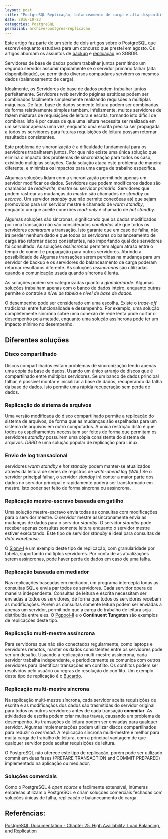 ```yaml
---
layout: post
title: "PostgreSQL Replicação, balanceamento de carga e alta disponibilidade"
date: 2016-10-23
categories: PostgreSQL
permalink: archive/postgres-replicacao
---
```

Este artigo faz parte de um série de dois artigos sobre o PostgreSQL que escrevi enquanto estudava para um concurso que prestei em agosto.
Os artigos abordam os assuntos de [backup](postgres-backup) e [replicação](postgres-replicacao) no SGBDR.

Servidores de base de dados podem trabalhar juntos permitindo um segundo servidor assumir rapidamente se o servidor primário falhar (alta disponibilidade), ou permitindo diversos compudares servirem os mesmos dados (balanceamento de carga).

Idealmente, os Servidores de base de dados podem trabalhar juntos perfeitamente.
Servidores *web* servindo páginas estáticas podem ser combinados facilmente simplesmente realizando requisões a múltiplas máquinas.
De fato, base de dados somente leitura podem ser combinadas de forma relativamente simples também.
Infelizmente, muitos servidores de fazem misturas de requisições de leitura e escrita, tornando isto difícil de combinar.
Isto é por causa de que uma leitura necessita ser realizada em um servidor apenas uma vez, enquanto uma escrita precisa ser propagada a todos os servidores para futuras requisições de leitura possam retornar resultados consistentes.

Este problema de sincronização é a dificuldade fundamental para os servidores trabalharem juntos.
Por que não existe uma única solução que elimina o impacto dos problemas de sincronização para todos os caso, existindo múltiplas soluções.
Cada solução ataca este problema de maneira diferente, e minimiza os impactos para uma carga de trabalho específica.

Algumas soluções lidam com a sincronização permitindo apenas um servidor modificar os dados.
Servidores que podem modificaros dados são chamados de *read/write*, *mestre* ou servidor *primário*.
Servidores que podem rastrear as mudanças do *mestre* são chamados de *standby* ou *escravo*.
Um servidor *standby* que não permite conexõeas até que sejam promovidos para um servidor mestre é chamado de *warm standby*, enquanto um que aceite conexões *read-only* é chamado de *hot standby*.

Algumas soluções são síncronas, significando que os dados modificados por uma transação não são considerados *comitados* até que todos os servidores *comitaram* a transação.
Isto garante que em caso de falha, não irá perder nenhum dado e que todos os servidores do balanceamento de carga irão retornar dados consistentes, não importando qual dos servidores foi consultado.
As soluções *assíncronas* permitem algum atraso entre o tempo de commit e propagação para outros servidores.
Abrindo a possibilidade de Algumas transações serem perdidas na mudança para um servidor de backup e os servidores do balanceamento de carga poderam retornar resultados diferente.
As soluções *assíncronas* são utilizadas quando a comunicação usada quando síncrona é lenta.

As soluções podem ser categorizadas quanto a *glanularidade*.
Algumas soluções trabalham apenas com o banco de dados inteiro, enquanto outras permite o controle a *nível de tabela* e *nível de base de dados*.

O desempenho pode ser considerado em uma escolha.
Existe o *trade-off* tradicional entre funcionalidade e desempenho.
Por exemplo, uma solução completemente síncrona sobre uma conexão de rede lenta pode cortar o desempenho pela metade, enquanto uma solução assíncrona pode ter um impacto mínimo no desempenho.


## Diferentes soluções

### Disco compartilhado
Discos compartilhados evitam problemas de sincronização tendo apenas uma cópia da base de dados.
Usando um único arranjo de discos que é compartilhado entre múltiplos servidores.
Se um banco de dados principal falhar, é possível montar e inicializar a base de dados, recuperando da falha da base de dados.
Isto permite uma rápida recuperação sem perda de dados.

### Replicação do sistema de arquivos
Uma versão modificada do disco compartilhado permite a replicação do sistema de arquivos, de forma que as mudanças são espelhadas para um sistema de arquivos em outro computados.
A única restrição disto é que todos os espelhamentos necessitam ser feitos de forma que permitam os servidores *standby* possuirem uma cópia consistente do sistema de arquivos.
*DBRD* é uma solução popular de replicação para Linux.  

### Envio de log transacional
servidores *warm standby* e *hot standby* podem manter-se atualizados através da leitura de séries de registros de *write-ahead log (WAL)*
Se o servidor principal falhar, o servidor *standby* irá conter a maior parte dos dados no servidor principal e rapidamente poderá ser transformado em mestre.
Isto poder ser feito de forma síncrona ou assíncrona.

### Replicação mestre-escravo baseada em gatilho
Uma solução mestre-escravo envia todas as consultas com modificações para o servidor mestre.
O servidor mestre assíncronamente envia as mudanças de dados para o servidor *standby*.
O servidor *standby* pode receber apenas consultas somente leitura enquanto o servidor mestre estiver executando.
Este tipo de servidor *standby* é ideal para consultas de *data warehouse*.

O [Slony-I](http://slony.info/) é um exemplo deste tipo de replicação, com granularidade por tabela, suportando múltiplos servidores.
Por conta de as atualizações serem assíncronas, pode haver perda de dados em caso de uma falha.

### Replicação baseada em mediador
Nas replicações baseadas em mediador, um programa intercepta todas as consultas SQL e envia par todos os servidores.
Cada servidor opera de maneira independente.
Consultas de leitura e escrita necessitam ser enviadas a todos os servidores, de forma que todos os servidores recebam as modificações.
Porém as consultas somente leitura podem ser enviadas a apenas um servidor, permitindo que a carga de trabalho de leitura seja distribuída entre eles.
O [Pgpool-II](www.pgpool.net/) e o **Continuent Tungsten** são exemplos de replicações deste tipo.

### Replicação multi-mestre assíncrona
Para servidores que não são conectados regularmente, como laptops e servidores remotos, manter os dados consistentes entre os servidores pode ser um desafio.
Usaando a replicação multi-mestre assíncrona, cada servidor trabalha independente, e períodicamente se comunica com outros servidores para identificar transações em conflito.
Os conflitos podem ser resolvidos pelo usuário ou regras de resolução de conflito.
Um exemplo deste tipo de replicação é o [Bucardo](bucardo.org).

### Replicação multi-mestre síncrona
Na replicação multi-mestre síncrona, cada servidor aceita requisições de escrita e as modificaçãos dos dados são trasmitidas do servidor original para todos os outros servidores antes de cada transação **commitar**.
As atividades de escrita podem criar muitas travas, causando um problema de desempenho.
As transações de leitura podem ser enviadas para qualquer servidor.
Algumas implementações podem utilizar discos compartilhados para reduzir o *overhead*.
A replicação síncrona multi-mestre é melhor para muita carga de trabalho de leitura, com a principal vantagem de que qualquer servidor pode aceitar requisições de leitura.

O PostgreSQL não oferece este tipo de replicação, porém pode ser utilizado commit em duas fases (PREPARE TRANSACTION and COMMIT PREPARED) implementado na aplicação ou mediador.

### Soluções comerciais
Como o PostgreSQL é *open source* e facilmente extensível, inúmeras empresas utilizam o PostgreSQL e criam soluções comerciais fechadas com soluções únicas de falha, replicação e balanceamento de carga.

## Referências:
[PostgreSQL Documentation - Chapter 25. High Availability, Load Balancing, and Replication](https://www.postgresql.org/docs/9.4/static/high-availability.html)
